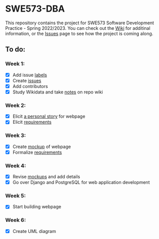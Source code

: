 # SWE573-DBA
This repository contains the project for SWE573 Software Development Practice - Spring 2022/2023. You can check out the [Wiki](https://github.com/dbaslan/SWE573-DBA/wiki) for additinal information, or the [Issues](https://github.com/dbaslan/SWE573-DBA/issues) page to see how the project is coming along.

## To do:
### Week 1:
- [x] Add issue [labels](https://github.com/dbaslan/SWE573-DBA/wiki/Issue-Labels)
- [x] Create [issues](https://github.com/dbaslan/SWE573-DBA/issues)
- [x] Add contributors
- [x] Study Wikidata and take [notes](https://github.com/dbaslan/SWE573-DBA/wiki/Notes-on-Wikidata) on repo wiki 
### Week 2:
- [x] Elicit [a personal story](https://github.com/dbaslan/SWE573-DBA/wiki/A-Story) for webpage
- [x] Elicit [requirements](https://github.com/dbaslan/SWE573-DBA/wiki/Requirements)
### Week 3:
- [x] Create [mockup](https://github.com/dbaslan/SWE573-DBA/wiki/Mockup) of webpage
- [x] Formalize [requirements](https://github.com/dbaslan/SWE573-DBA/wiki/Requirements)
### Week 4:
- [x] Revise [mockups](https://github.com/dbaslan/SWE573-DBA/wiki/Mockup) and add details
- [x] Go over Django and PostgreSQL for web application development
### Week 5:
- [x] Start building webpage
### Week 6:
- [x] Create UML diagram
